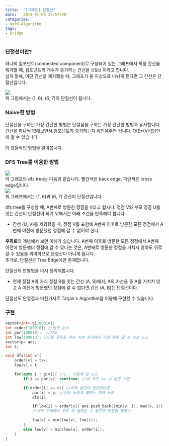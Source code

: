 ```yaml
---
title:  "[그래프] 단절선"
date:   2019-01-06 23:57:00
categories:
- Hard-Algorithm
tags:
- Bridge
---
```


### 단절선이란?
하나의 컴포넌트(connected component)로 구성되어 있는 그래프에서 특정 간선을 제거할 때, 컴포넌트의 개수가 증가하는 간선을 `단절선` 이라고 합니다.<br>
쉽게 말해, 어떤 간선을 제거했을 때, 그래프가 둘 이상으로 나뉘게 된다면 그 간선은 단절선입니다.

<img src = "https://i.imgur.com/bLqGfqN.png"><br>
위 그림에서는 (1, 6), (6, 7)이 단절선이 됩니다.

### Naive한 방법
단절선을 구하는 가장 간단한 방법은 단절점을 구하는 가장 간단한 방법과 유사합니다.<br>
간선을 하나씩 없애보면서 컴포넌트가 증가하는지 확인해주면 됩니다. O(E*(V+E))만에 할 수 있습니다.

더 효율적인 방법을 알아봅시다.

### DFS Tree를 이용한 방법
<img src = "https://i.imgur.com/bLqGfqN.png"><br>
이 그래프의 dfs tree는 다음과 같습니다. 빨간색은 back edge, 파란색은 cross edge입니다.<br>
<img src = "https://i.imgur.com/RO4WnRy.png"><br>
위 그래프에서는 (1, 6)과 (6, 7) 간선이 단절선입니다.<br>

dfs tree를 구성할 때, A번째로 방문한 정점을 V라고 합시다. 정점 V와 부모 정점 U를 잇는 간선이 단절선이 되기 위해서는 아래 조건을 만족해야 합니다.
* 간선 (U, V)를 제외했을 때, 정점 V를 포함해 A번째 이후로 방문한 모든 정점에서 A번째 이전에 방문했던 정점에 갈 수 없어야 한다.

<b>우회로</b>의 개념에서 보면 이해가 쉽습니다. A번째 이후로 방문한 모든 정점에서 A번째 이전에 방문했더 정점에 갈 수 있다는 것은, A번째로 방문한 정점을 거치지 않아도 위로 갈 수 있음을 의미하므로 단절선이 아니게 됩니다.<br>
추가로, 단절선은 Tree Edge에만 존재합니다.<br>

단절선의 판별법을 다시 정의해봅시다.
* 현재 정점 A와 자식 정점 B를 잇는 간선 (A, B)에서, A의 자손들 중 A를 거치치 않고 A 이전에 방문했던 정점에 갈 수 없다면 간선 (A, B)는 단절선이다.


단절선도 단절점과 마찬가지로 Tarjan's Algorithm을 이용해 구현할 수 있습니다.

### 구현
```cpp
vector<int> g[100010];
int order[100010]; //발견 순서
int par[100010];  //부모
int low[100010]; //i를 루트로 하는 서브 트리에서 가장 위로 갈 수 있는 노드
vector<p> ans;
int t;

void dfs(int v){
	order[v] = t++;
	low[v] = t;

	for(auto i : g[v]){ //i : 다음에 갈 노드
		if(i == par[v]) continue; //내 부모 == 나 임면 스킵

		if(order[i] == 0){ //아직 발견이 안되었다면
			par[i] = v; //다음 노드의 붑모는 현재 노드
			dfs(i);

			if(low[i] > order[v]) ans.push_back({min(v, i), max(v, i)});
			/*서브 트리에서 위로 더 올라갈 수 없으면 단절점 확정*/

			low[v] = min(low[v], low[i]);
		}
		else low[v] = min(low[v], order[i]);
	}
}
```
